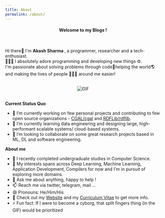 ```yaml
---
title: About
permalink: /about/
---
```

<link rel="stylesheet" type="text/css" media="all" href="https://blog.akashomatics.space//pages/about_markdown_styles.css" />
<center> <h4> Welcome to my Blogs !</h4> </center>
<br>

Hi there👋 I'm <b>Akash Sharma </b>, a programmer, researcher and a tech-enthusiast. 
<br>
👨🏻‍💻 I absolutely adore programming and developing new things ⚙. 
<br>
I'm passionate about solving problems through code🚀helping the world🌎 and making the lives of people 👨‍👨‍👧 around me easier!    
<br>

<div align="center">
<img align="center" alt="GIF" src="http://veronicasicoe.files.wordpress.com/2015/11/f7e0d-nu8baew.gif" />
</div>
<br>

**Current Status Quo**

- 🔭 I’m currently working on few personal projects and contributing to few open source organizations - [CGAL/cgal](https://github.com/CGAL/cgal) and [RDFLib/rdflib](https://github.com/RDFLib/rdflib).
- 🌱 I’m currently learning data engineering and designing large, high-performant scalable systems/ cloud-based systems.
- 👯 I’m looking to collaborate on some great research projects based in ML, DL and software engineering.

**About me**
- 💼 I recently completed undergraduate studies in Computer Science.
- 🤔 My interests spans across Deep Learning, Machine Learning, Application Development, Compilers for now and I'm in pursuit of exploring more domains.
- 💬 Ask me about anything, happy to help !
- 📫 Reach me via twitter, telegram, mail ...
- 😄 Pronouns: He/Him/His
- 👀 Check out my [Website](https://akash-sharma-1.github.io/) and my [Curriculum Vitae](https://akash-sharma-1.github.io/resume/Akash_Sharma_One_Page_CV.pdf) to get more info.
- ⚡ Fun fact: If I were to become a cyborg, that split fingers thing (in the GIF) would be prioritized
